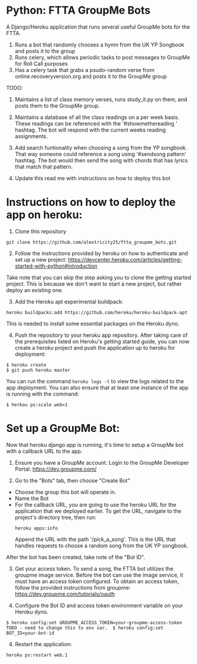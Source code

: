 # Python: FTTA GroupMe Bots

A Django/Heroku application that runs several useful GroupMe bots for the FTTA.

1) Runs a bot that randomly chooses a hymn from the UK YP Songbook and posts it to the group
2) Runs celery, which allows periodic tasks to post messages to GroupMe for Roll Call purposes
3) Has a celery task that grabs a psudo-random verse from online.recoveryversion.org and posts it to the GroupMe group


TODO:
1) Maintains a list of class memory verses, runs study_it.py on them, and posts them to the GroupMe group.
2) Maintains a database of all the class readings on a per week basis. These readings can be referenced with the '#showmethereading <class>' hashtag. The bot will respond with the current weeks reading assignments.
3) Add search funtionality when choosing a song from the YP songbook. That way someone could reference a song using '#sendsong pattern' hashtag. The bot would then send the song with chords that has lyrics that match that pattern.

4) Update this read me with instructions on how to deploy this bot


# Instructions on how to deploy the app on heroku:

1. Clone this repository
```
git clone https://github.com/alextricity25/ftta_groupme_bots.git
```

2. Follow the instructions provided by heroku on how to authenticate
   and set up a new project:
   https://devcenter.heroku.com/articles/getting-started-with-python#introduction

Take note that you can skip the step asking you to clone the getting started project.
This is because we don't want to start a new project, but rather deploy an existing one.

3. Add the Heroku apt experimental buildpack:
```
heroku buildpacks:add https://github.com/heroku/heroku-buildpack-apt
```
This is needed to install some essential packages on the Heroku dyno.


4. Push the repository to your heroku app repository.
After taking care of the prerequisites listed on Heroku's getting started guide, you can now
create a heroku project and push the application up to heroku for deployment:
```
$ heroku create
$ git push heroku master
```

You can run the command `heroku logs -t` to view the logs related to the app
deployment. You can also ensure that at least one instance of the app is
running with the command:
```
$ herkou ps:scale web=1
```

# Set up a GroupMe Bot:

Now that heroku django app is running, it's time to setup a GroupMe bot
with a callback URL to the app.

1. Ensure you have a GroupMe account. Login to the GroupMe Developer Portal:
   https://dev.groupme.com/

2. Go to the "Bots" tab, then choose "Create Bot"

  * Choose the group this bot will operate in.
  * Name the Bot
  * For the callback URL, you are going to use the heroku URL for the
    application that we deployed earlier. To get the URL, navigate
    to the project's directory tree, then run:
    ```
    heroku apps:info
    ```
    Append the URL with the path '/pick_a_song'. This is the URL that handles
    requests to choose a random song from the UK YP songbook.

After the bot has been created, take note of the "Bot ID".

3. Get your access token.
   To send a song, the FTTA bot utilizes the groupme image service. Before the bot can
   use the image service, it must have an access token configured. To obtain an access
   token, follow the provided instructions from groupme:
   https://dev.groupme.com/tutorials/oauth


3. Configure the Bot ID and access token environment variable on your Heroku dyno.
```
$ heroku config:set GROUPME_ACCESS_TOKEN=your-groupme-access-token
TODO - need to change this to env var.  $ heroku config:set BOT_ID=your-bot-id
```

4. Restart the application:
```
heroku ps:restart web.1
```
